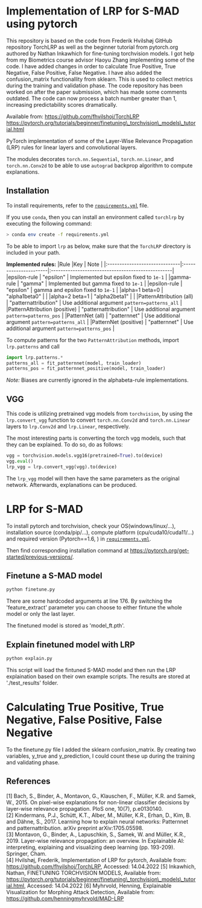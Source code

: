 # Implementation of LRP for S-MAD using pytorch
This repository is based on the code from Frederik Hvilshøj GitHub repository TorchLRP as well as the beginner tutorial from pytorch.org authored by Nathan Inkawhich for fine-tuning torchvision models. I got help from my Biometrics course advisor Haoyu Zhang implementing some of the code. I have added changes in order to calculate True Positive, True Negative, False Positive, False Negative. I have also added the confusion_matrix functionallity from sklearn. This is used to collect metrics during the training and validation phase. The code repository has been worked on after the paper submission, which has made some comments outdated. The code can now process a batch number greater than 1, increasing predictability scores dramatically.    

Available from:
https://github.com/fhvilshoj/TorchLRP
https://pytorch.org/tutorials/beginner/finetuning\_torchvision\_models\_tutorial.html

PyTorch implementation of some of the Layer-Wise Relevance Propagation (LRP)
rules for linear layers and convolutional layers.

The modules decorates `torch.nn.Sequential`, `torch.nn.Linear`, and
`torch.nn.Conv2d` to be able to use `autograd` backprop algorithm to compute
explanations.

## Installation
To install requirements, refer to the [`requirements.yml`](requirements.yml)
file.

If you use `conda`, then you can install an environment called `torchlrp` by
executing the following command: 

```bash
> conda env create -f requirements.yml
```

To be able to import `lrp` as below, make sure that the `TorchLRP` directory is
included in your path.


**Implemented rules:**
|Rule 							|Key 					| Note 												|
|:------------------------------|:----------------------|:--------------------------------------------------|
|epsilon-rule					| "epsilon" 			| Implemented but epsilon fixed to `1e-1` 			|
|gamma-rule						| "gamma" 				| Implemented but gamma fixed to `1e-1`				|
|epsilon-rule					| "epsilon" 			| gamma and epsilon fixed to `1e-1`					|
|alpha=1 beta=0 				| "alpha1beta0" 		| 													|
|alpha=2 beta=1 				| "alpha2beta1" 		| 													|
|PatternAttribution (all) 		| "patternattribution" 	| Use additional argument `pattern=patterns_all` 	|
|PatternAttribution (positive) 	| "patternattribution" 	| Use additional argument `pattern=patterns_pos` 	|
|PatternNet (all) 				| "patternnet" 			| Use additional argument `pattern=patterns_all` 	|
|PatternNet (positive) 			| "patternnet" 			| Use additional argument `pattern=patterns_pos` 	|

To compute patterns for the two `PatternAttribution` methods, import
`lrp.patterns` and call
```python 
import lrp.patterns.*
patterns_all = fit_patternnet(model, train_loader)
patterns_pos = fit_patternnet_positive(model, train_loader)
```
_Note:_ Biases are currently ignored in the alphabeta-rule implementations.


## VGG
This code is utilizing pretrained vgg models from `torchvision`,
by using the `lrp.convert_vgg` function to convert `torch.nn.Conv2d` and `torch.nn.Linear` layers to `lrp.Conv2d` and `lrp.Linear`, respectively. 

The most interesting parts is converting the torch vgg models, such that they can be
explained. To do so, do as follows:

```python 
vgg = torchvision.models.vgg16(pretrained=True).to(device)
vgg.eval()
lrp_vgg = lrp.convert_vgg(vgg).to(device)
```

The `lrp_vgg` model will then have the same parameters as the original network.
Afterwards, explanations can be produced.


# LRP for S-MAD

To install pytorch and torchvision, check your OS(windows/linux/...), installation source (conda/pip/...), compute platform (cpu/cuda10/cuda11/...) and required version (Pytorch==1.6, ) in [`requirements.yml`](requirements.yml).

Then find corresponding installation command at https://pytorch.org/get-started/previous-versions/.


## Finetune a S-MAD model
 ```bash
python finetune.py
```
There are some hardcoded arguments at line 176. By switching the 'feature_extract' parameter you can choose to either fintune the whole model or only the last layer.

The finetuned model is stored as 'model_ft.pth'.

## Explain finetuned model with LRP
 ```bash
python explain.py 
```

This script will load the fintuned S-MAD model and then run the LRP explaination based on their own example scripts. The results are stored at './test_results' folder.


# Calculating True Positive, True Negative, False Positive, False Negative 

To the finetune.py file I added the sklearn confusion_matrix. By creating two variables, y_true and y_prediction, I could count these up during the training and validating phase.


## References
[1] Bach, S., Binder, A., Montavon, G., Klauschen, F., Müller, K.R. and Samek, W., 2015. On pixel-wise explanations for non-linear classifier decisions by layer-wise relevance propagation. PloS one, 10(7), p.e0130140.  
[2] Kindermans, P.J., Schütt, K.T., Alber, M., Müller, K.R., Erhan, D., Kim, B. and Dähne, S., 2017. Learning how to explain neural networks: Patternnet and patternattribution. arXiv preprint arXiv:1705.05598.  
[3] Montavon, G., Binder, A., Lapuschkin, S., Samek, W. and Müller, K.R., 2019. Layer-wise relevance propagation: an overview. In Explainable AI: interpreting, explaining and visualizing deep learning (pp. 193-209). Springer, Cham.  
[4] Hvilshøj, Frederik, Implementation of LRP for pytorch, Available from: https://github.com/fhvilshoj/TorchLRP, Accessed: 14.04.2022 
[5] Inkawhich, Nathan, FINETUNING TORCHVISION MODELS, Available from: https://pytorch.org/tutorials/beginner/finetuning\_torchvision\_models\_tutorial.html, Accessed: 14.04.2022
[6] Myhrvold, Henning, Explainable Visualization for Morphing Attack Detection, Available from: https://github.com/henningmyhrvold/MAD-LRP

